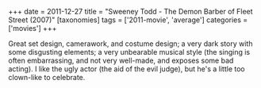 +++
date = 2011-12-27
title = "Sweeney Todd - The Demon Barber of Fleet Street (2007)"
[taxonomies]
tags = ['2011-movie', 'average']
categories = ['movies']
+++

Great set design, camerawork, and costume design; a very dark story with
some disgusting elements; a very unbearable musical style (the singing
is often embarrassing, and not very well-made, and exposes some bad
acting). I like the ugly actor (the aid of the evil judge), but he's a
little too clown-like to celebrate.
